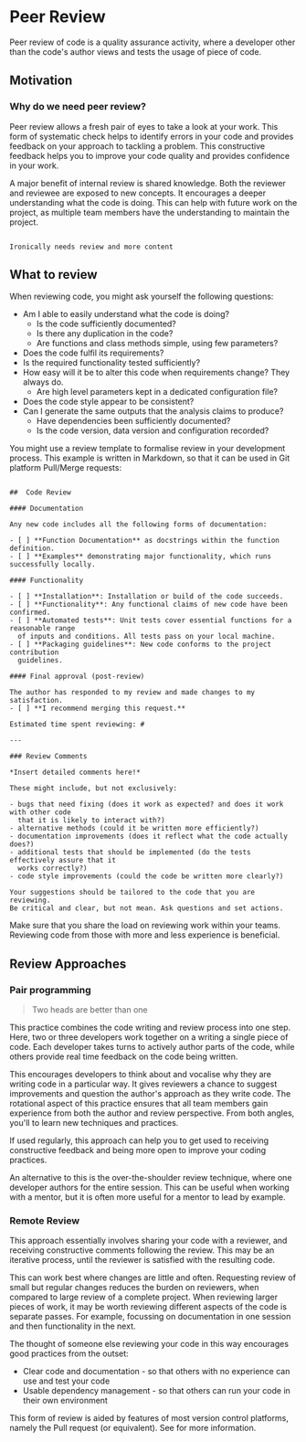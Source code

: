 # Peer Review

Peer review of code is a quality assurance activity, where a developer other than the code's author views and tests the usage of piece of code.

## Motivation

### Why do we need peer review?

Peer review allows a fresh pair of eyes to take a look at your work.
This form of systematic check helps to identify errors in your code and provides feedback on your approach to tackling a problem.
This constructive feedback helps you to improve your code quality and provides confidence in your work.

A major benefit of internal review is shared knowledge.
Both the reviewer and reviewee are exposed to new concepts.
It encourages a deeper understanding what the code is doing.
This can help with future work on the project, as multiple team members have the understanding to maintain the project.

```{todo}

Ironically needs review and more content

```
## What to review

When reviewing code, you might ask yourself the following questions:
* Am I able to easily understand what the code is doing?
    * Is the code sufficiently documented?
    * Is there any duplication in the code?
    * Are functions and class methods simple, using few parameters?
* Does the code fulfil its requirements?
* Is the required functionality tested sufficiently?
* How easy will it be to alter this code when requirements change? They always do.
    * Are high level parameters kept in a dedicated configuration file?
* Does the code style appear to be consistent?
* Can I generate the same outputs that the analysis claims to produce?
    * Have dependencies been sufficiently documented?
    * Is the code version, data version and configuration recorded?

You might use a review template to formalise review in your development process.
This example is written in Markdown, so that it can be used in Git platform Pull/Merge requests:


```{code-block} md

##  Code Review

#### Documentation

Any new code includes all the following forms of documentation:

- [ ] **Function Documentation** as docstrings within the function definition.
- [ ] **Examples** demonstrating major functionality, which runs successfully locally.

#### Functionality

- [ ] **Installation**: Installation or build of the code succeeds.
- [ ] **Functionality**: Any functional claims of new code have been confirmed.
- [ ] **Automated tests**: Unit tests cover essential functions for a reasonable range
  of inputs and conditions. All tests pass on your local machine.
- [ ] **Packaging guidelines**: New code conforms to the project contribution
  guidelines.

#### Final approval (post-review)

The author has responded to my review and made changes to my satisfaction.
- [ ] **I recommend merging this request.**

Estimated time spent reviewing: #

---

### Review Comments

*Insert detailed comments here!*

These might include, but not exclusively:

- bugs that need fixing (does it work as expected? and does it work with other code
  that it is likely to interact with?)
- alternative methods (could it be written more efficiently?)
- documentation improvements (does it reflect what the code actually does?)
- additional tests that should be implemented (do the tests effectively assure that it
  works correctly?)
- code style improvements (could the code be written more clearly?)

Your suggestions should be tailored to the code that you are reviewing.
Be critical and clear, but not mean. Ask questions and set actions.

```

Make sure that you share the load on reviewing work within your teams.
Reviewing code from those with more and less experience is beneficial.


## Review Approaches

### Pair programming

> Two heads are better than one

This practice combines the code writing and review process into one step.
Here, two or three developers work together on a writing a single piece of code.
Each developer takes turns to actively author parts of the code, while others provide real time feedback on the code being written.

This encourages developers to think about and vocalise why they are writing code in a particular way.
It gives reviewers a chance to suggest improvements and question the author's approach as they write code.
The rotational aspect of this practice ensures that all team members gain experience from both the author and review perspective.
From both angles,  you'll to learn new techniques and practices.

If used regularly, this approach can help you to get used to receiving constructive feedback and being more open to improve your coding practices.

An alternative to this is the over-the-shoulder review technique, where one developer authors for the entire session.
This can be useful when working with a mentor, but it is often more useful for a mentor to lead by example.


### Remote Review

This approach essentially involves sharing your code with a reviewer, and receiving constructive comments following the review.
This may be an iterative process, until the reviewer is satisfied with the resulting code.

This can work best where changes are little and often.
Requesting review of small but regular changes reduces the burden on reviewers, when compared to large review of a complete project.
When reviewing larger pieces of work, it may be worth reviewing different aspects of the code is separate passes.
For example, focussing on documentation in one session and then functionality in the next.

The thought of someone else reviewing your code in this way encourages good practices from the outset:
* Clear code and documentation - so that others with no experience can use and test your code
* Usable dependency management - so that others can run your code in their own environment

This form of review is aided by features of most version control platforms, namely the Pull request (or equivalent).
See [](version_control.md) for more information.
